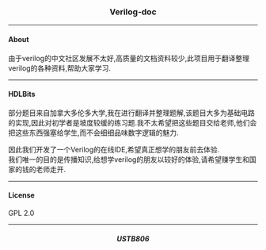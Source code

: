 <h3 align=center>Verilog-doc</h3>

---

#### About
由于verilog的中文社区发展不太好,高质量的文档资料较少,此项目用于翻译整理verilog的各种资料,帮助大家学习.  

---  

#### HDLBits  
部分题目来自加拿大多伦多大学,我在进行翻译并整理题解,该题目大多为基础电路的实现,因此对初学者是坡度较缓的练习题.我不太希望把这些题目交给老师,他们会把这些东西强塞给学生,而不会细细品味数字逻辑的魅力.  

因此我们开发了一个Verilog的在线IDE,希望真正想学的朋友前去体验.  
我们唯一的目的是传播知识,给想学verilog的朋友以较好的体验,请希望赚学生和国家的钱的老师走开.  

---

#### License  
GPL 2.0  

---  

<h5 align=center>USTB806</h5>
